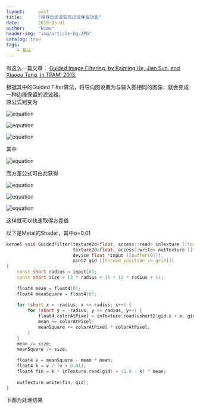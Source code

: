 ```yaml
---
layout:     post
title:      "用导向滤波实现边缘保留功能"
date:       2018-05-01
author:     "Hime"
header-img: "img/article-bg.JPG"
catalog: true
tags:
    - 算法
---
```


有这么一篇文章：
[Guided Image Filtering, by Kaiming He, Jian Sun, and Xiaoou Tang, in TPAMI 2013.](http://kaiminghe.com/publications/pami12guidedfilter.pdf)

根据其中的Guided Filter算法，将导向图设置为与输入图相同的图像，就会变成一种边缘保留的滤波器。  
原公式则变为

![equation](http://latex.codecogs.com/gif.latex?m_{ij}=\frac{1}{(2r+1)(2r+1)}\sum_{k=i-r}^{i+r}\sum_{l=j-r}^{j+r}x_{kl})

![equation](http://latex.codecogs.com/gif.latex?v_{ij}=\frac{1}{(2r+1)(2r+1)}\sum_{k=i-r}^{i+r}\sum_{l=j-r}^{j+r}(x_{kl}-m_{ij})^2)

![equation](http://latex.codecogs.com/gif.latex?x^\prime_{ij}=(1-k)m_{ij}+kx_{ij})

其中

![equation](http://latex.codecogs.com/gif.latex?k=\frac{v_{ij}}{v_{ij}+\sigma})

而方差公式可由此获得

![equation](http://latex.codecogs.com/gif.latex?Var(x)=\bar{x^2_i}-(\bar{x_i})^2)

![equation](http://latex.codecogs.com/gif.latex?n_{ij}=\frac{1}{(2r+1)(2r+1)}\sum_{k=i-r}^{i+r}\sum_{l=j-r}^{j+r}x_{kl}^2 )

![equation](http://latex.codecogs.com/gif.latex?v_{ij}=n_{ij}-m_{ij}^2)

这样就可以快速取得方差值

以下是Metal的Shader，其中σ=0.01

```c++
kernel void GuidedFilter(texture2d<float, access::read> inTexture [[texture(0)]],
                         texture2d<float, access::write> outTexture [[texture(1)]],
                         device float *input [[buffer(0)]],
                         uint2 gid [[thread_position_in_grid]])
{
    const short radius = input[0];
    const short size = (2 * radius + 1) * (2 * radius + 1);
    
    float4 mean = float4(0);
    float4 meanSquare = float4(0);
    
    for (short x = -radius; x <= radius; x++) {
        for (short y = -radius; y <= radius; y++) {
            float4 colorAtPixel = inTexture.read(ushort2(gid.x + x, gid.y + y));
            mean += colorAtPixel;
            meanSquare += colorAtPixel * colorAtPixel;
        }
    }
    mean /= size;
    meanSquare /= size;
    
    float4 v = meanSquare - mean * mean;
    float4 k = v / (v + 0.01);
    float4 fin = k * inTexture.read(gid) + (1.0 - k) * mean;
    
    outTexture.write(fin, gid);
}
```

下图为处理结果
